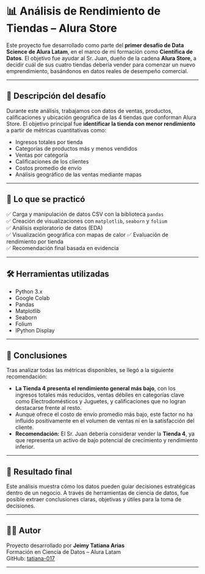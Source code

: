 # 📊 Análisis de Rendimiento de Tiendas – Alura Store

Este proyecto fue desarrollado como parte del **primer desafío de Data Science de Alura Latam**, en el marco de mi formación como **Científica de Datos**. El objetivo fue ayudar al Sr. Juan, dueño de la cadena **Alura Store**, a decidir cuál de sus cuatro tiendas debería vender para comenzar un nuevo emprendimiento, basándonos en datos reales de desempeño comercial.

---

## 🎯 Descripción del desafío

Durante este análisis, trabajamos con datos de ventas, productos, calificaciones y ubicación geográfica de las 4 tiendas que conforman Alura Store. El objetivo principal fue **identificar la tienda con menor rendimiento** a partir de métricas cuantitativas como:

- Ingresos totales por tienda
- Categorías de productos más y menos vendidos
- Ventas por categoría
- Calificaciones de los clientes
- Costos promedio de envío
- Análisis geográfico de las ventas mediante mapas

---

## 🧠 Lo que se practicó

✅ Carga y manipulación de datos CSV con la biblioteca `pandas`  
✅ Creación de visualizaciones con `matplotlib`, `seaborn` y `folium`  
✅ Análisis exploratorio de datos (EDA)  
✅ Visualización geográfica con mapas de calor 
✅ Evaluación de rendimiento por tienda  
✅ Recomendación final basada en evidencia

---

## 🛠️ Herramientas utilizadas

- Python 3.x
- Google Colab
- Pandas
- Matplotlib
- Seaborn
- Folium
- IPython Display

---

## 📌 Conclusiones

Tras analizar todas las métricas disponibles, se llegó a la siguiente recomendación:

- **La Tienda 4 presenta el rendimiento general más bajo**, con los ingresos totales más reducidos, ventas débiles en categorías clave como Electrodomésticos y Juguetes, y calificaciones que no logran destacarse frente al resto.
- Aunque ofrece el costo de envío promedio más bajo, este factor no ha influido positivamente en el volumen de ventas ni en la satisfacción del cliente.
- **Recomendación:** El Sr. Juan debería considerar vender la **Tienda 4**, ya que representa un activo de bajo potencial de crecimiento y rendimiento inferior.

---

## 🚀 Resultado final

Este análisis muestra cómo los datos pueden guiar decisiones estratégicas dentro de un negocio. A través de herramientas de ciencia de datos, fue posible extraer conclusiones claras, objetivas y útiles para la toma de decisiones.

---

## 👩‍💻 Autor

Proyecto desarrollado por **Jeimy Tatiana Arias**  
Formación en Ciencia de Datos – Alura Latam  
GitHub: [tatiana-017](https://github.com/tatiana-017)

---


